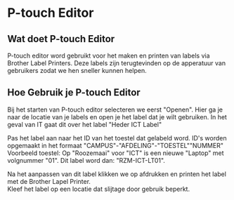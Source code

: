 # P-touch Editor

## Wat doet P-touch Editor
P-touch editor word gebruikt voor het maken en printen van labels via Brother Label Printers. 
Deze labels zijn terugtevinden op de apperatuur van gebruikers zodat we hen sneller kunnen helpen.

## Hoe Gebruik je P-touch Editor

Bij het starten van P-touch editor selecteren we eerst "Openen". Hier ga je naar de locatie van je labels en open je het label dat je wilt gebruiken. In het geval van IT gaat dit over het label "Heder ICT Label"

Pas het label aan naar het ID van het toestel dat gelabeld word. ID's worden opgemaakt in het formaat "CAMPUS"-"AFDELING"-"TOESTEL""NUMMER"
Voorbeeld toestel: Op "Roozemaai" voor "ICT" is een nieuwe "Laptop" met volgnummer "01". Dit label word dan: "RZM-ICT-LT01".

Na het aanpassen van dit label klikken we op afdrukken en printen het label met de Brother Lapel Printer. <br>
Kleef het label op een locatie dat slijtage door gebruik beperkt.

